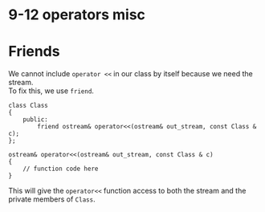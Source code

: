 9-12 operators misc
========================

# Friends

We cannot include `operator <<` in our class by itself because we need the stream.  
To fix this, we use `friend`.  
```
class Class 
{
	public:
		friend ostream& operator<<(ostream& out_stream, const Class & c);
};

ostream& operator<<(ostream& out_stream, const Class & c)
{
	// function code here
}
```

This will give the `operator<<` function access to both the stream and the private members of `Class`.  
